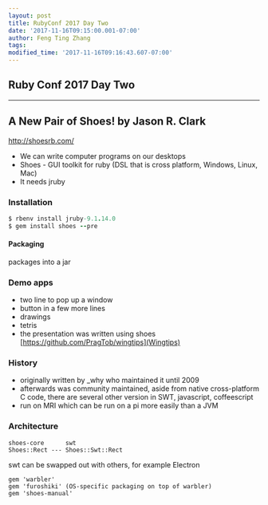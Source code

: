```yaml
---
layout: post
title: RubyConf 2017 Day Two
date: '2017-11-16T09:15:00.001-07:00'
author: Feng Ting Zhang
tags:
modified_time: '2017-11-16T09:16:43.607-07:00'
---
```


## Ruby Conf 2017 Day Two

----------

## A New Pair of Shoes! by Jason R. Clark

http://shoesrb.com/

* We can write computer programs on our desktops
* Shoes - GUI toolkit for ruby (DSL that is cross platform, Windows, Linux, Mac)
* It needs jruby

### Installation

```ruby
$ rbenv install jruby-9.1.14.0
$ gem install shoes --pre
```

#### Packaging
packages into a jar

### Demo apps
* two line to pop up a window
* button in a few more lines
* drawings
* tetris
* the presentation was written using shoes [https://github.com/PragTob/wingtips](Wingtips)

### History
* originally written by _why who maintained it until 2009
* afterwards was community maintained, aside from native cross-platform C code, there are several other version in SWT, javascript, coffeescript
* run on MRI which can be run on a pi more easily than a JVM

### Architecture

```
shoes-core      swt
Shoes::Rect --- Shoes::Swt::Rect
```

swt can be swapped out with others, for example Electron

```
gem 'warbler'
gem 'furoshiki' (OS-specific packaging on top of warbler)
gem 'shoes-manual'
```

